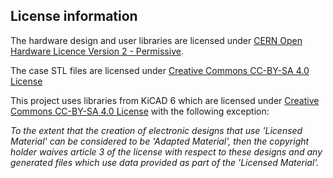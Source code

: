 ## License information

The hardware design and user libraries are licensed under [CERN Open Hardware Licence Version 2 - Permissive](/pcbs/full_board/CERN-OHL-P.txt). 

The case STL files are licensed under [Creative Commons CC-BY-SA 4.0 License](pcbs/full_board/case/CC-BY-SA-4.txt)

This project uses libraries from KiCAD 6 which are licensed under [Creative Commons CC-BY-SA 4.0 License](/pcbs/full_board/CC-BY-SA-4.txt) with the following exception: 

*To the extent that the creation of electronic designs that use 'Licensed Material' can be considered to be 'Adapted Material', then the copyright holder waives article 3 of the license with respect to these designs and any generated files which use data provided as part of the 'Licensed Material'.*
